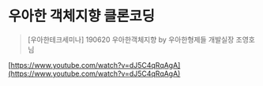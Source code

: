 # 우아한 객체지향 클론코딩
> [우아한테크세미나] 190620 우아한객체지향 by 우아한형제들 개발실장 조영호님  

[https://www.youtube.com/watch?v=dJ5C4qRqAgA](https://www.youtube.com/watch?v=dJ5C4qRqAgA)

